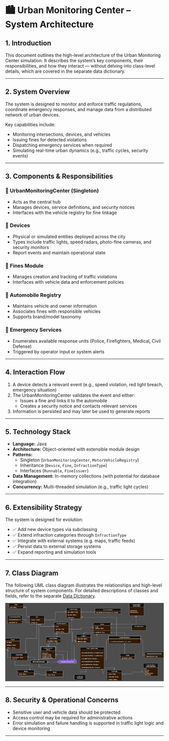# 🏙️ Urban Monitoring Center – System Architecture

## 1. Introduction
This document outlines the high-level architecture of the Urban Monitoring Center simulation. It describes the system’s key components, their responsibilities, and how they interact — without delving into class-level details, which are covered in the separate data dictionary.

---

## 2. System Overview

The system is designed to monitor and enforce traffic regulations, coordinate emergency responses, and manage data from a distributed network of urban devices.

Key capabilities include:
- Monitoring intersections, devices, and vehicles
- Issuing fines for detected violations
- Dispatching emergency services when required
- Simulating real-time urban dynamics (e.g., traffic cycles, security events)

---

## 3. Components & Responsibilities

### 🚦 UrbanMonitoringCenter (Singleton)
- Acts as the central hub
- Manages devices, service definitions, and security notices
- Interfaces with the vehicle registry for fine linkage

### 📡 Devices
- Physical or simulated entities deployed across the city
- Types include traffic lights, speed radars, photo-fine cameras, and security monitors
- Report events and maintain operational state

### 🧾 Fines Module
- Manages creation and tracking of traffic violations
- Interfaces with vehicle data and enforcement policies

### 🚗 Automobile Registry
- Maintains vehicle and owner information
- Associates fines with responsible vehicles
- Supports brand/model taxonomy

### 🚨 Emergency Services
- Enumerates available response units (Police, Firefighters, Medical, Civil Defense)
- Triggered by operator input or system alerts

---

## 4. Interaction Flow

1. A device detects a relevant event (e.g., speed violation, red light breach, emergency situation)
2. The UrbanMonitoringCenter validates the event and either:
   - Issues a fine and links it to the automobile
   - Creates a security notice and contacts relevant services
3. Information is persisted and may later be used to generate reports

---

## 5. Technology Stack

- **Language:** Java
- **Architecture:** Object-oriented with extensible module design
- **Patterns:**
  - Singleton (`UrbanMonitoringCenter`, `MotorVehicleRegistry`)
  - Inheritance (`Device`, `Fine`, `InfractionType`)
  - Interfaces (`Runnable`, `FineIssuer`)
- **Data Management:** In-memory collections (with potential for database integration)
- **Concurrency:** Multi-threaded simulation (e.g., traffic light cycles)

---

## 6. Extensibility Strategy

The system is designed for evolution:
- ✅ Add new device types via subclassing
- ✅ Extend infraction categories through `InfractionType`
- ✅ Integrate with external systems (e.g. maps, traffic feeds)
- ✅ Persist data to external storage systems
- ✅ Expand reporting and simulation tools

---

## 7. Class Diagram

The following UML class diagram illustrates the relationships and high-level structure of system components. For detailed descriptions of classes and fields, refer to the separate [Data Dictionary](Data_Dictionary.md).

![Urban Monitoring Center UML](UML_Classes_Diagram.png)

---

## 8. Security & Operational Concerns

- Sensitive user and vehicle data should be protected
- Access control may be required for administrative actions
- Error simulation and failure handling is supported in traffic light logic and device monitoring

---

